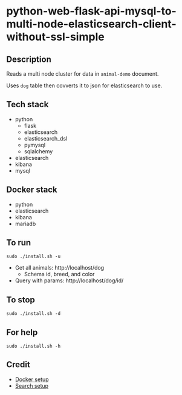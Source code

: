 # python-web-flask-api-mysql-to-multi-node-elasticsearch-client-without-ssl-simple

## Description
Reads a multi node cluster for data in `animal-demo` document.

Uses `dog` table then covverts it to json for
elasticsearch to use.

## Tech stack
- python
    - flask
    - elasticsearch
    - elasticsearch_dsl
    - pymysql
    - sqlalchemy
- elasticsearch
- kibana
- mysql

## Docker stack
- python
- elasticsearch
- kibana
- mariadb

## To run
`sudo ./install.sh -u`
- Get all animals: http://localhost/dog
  - Schema id, breed, and color
- Query with params: http://localhost/dog/id/<id>

## To stop
`sudo ./install.sh -d`

## For help
`sudo ./install.sh -h`

## Credit
- [Docker setup](https://lynn-kwong.medium.com/all-you-need-to-know-about-using-elasticsearch-in-python-b9ed00e0fdf0)
- [Search setup](https://www.elastic.co/guide/en/elasticsearch/client/python-api/master/examples.html)